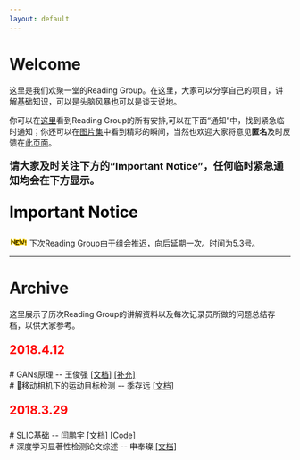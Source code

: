 ```yaml
---
layout: default
---
```



# Welcome

这里是我们欢聚一堂的Reading Group。在这里，大家可以分享自己的项目，讲解基础知识，可以是头脑风暴也可以是谈天说地。

你可以在[这里](notice)看到Reading Group的所有安排,可以在下面“通知”中，找到紧急临时通知；你还可以在[图片集](photo)中看到精彩的瞬间，当然也欢迎大家将意见**匿名**及时反馈在[此页面](feedback)。

<p style="font-size: 18px;">
<b>请大家及时关注下方的“Important Notice”，任何临时紧急通知均会在下方显示。</b>
</p>

<p style="font-size: 28px; color: black ">
<b>Important Notice</b>
</p>

<img style="width: 32px; height: 14px;" src="assets/img/new.jpg"> 下次Reading Group由于组会推迟，向后延期一次。时间为5.3号。

---


# Archive
这里展示了历次Reading Group的讲解资料以及每次记录员所做的问题总结存档，以供大家参考。

<p style="font-size:16pt;color:black"> <b style="color:red">2018.4.12</b>
</p>

\# GANs原理 -- 王俊强 [[文档]](/assets/file/20180412/wjq.pdf) [[补充]](/assets/file/20180412/additional) <br>
\# 移动相机下的运动目标检测 -- 季存远 [[文档]](/assets/file/20180412/jcy.pdf)


<p style="font-size:16pt;color:black"> <b style="color:red">2018.3.29</b>
</p>

\# SLIC基础 -- 闫鹏宇 [[文档]](/assets/file/20180329/ypy) [[Code]](/assets/file/20180329/ypy_code)<br>
\# 深度学习显著性检测论文综述 -- 申奉璨 [[文档]](/assets/file/20180329/sfc.pdf)



